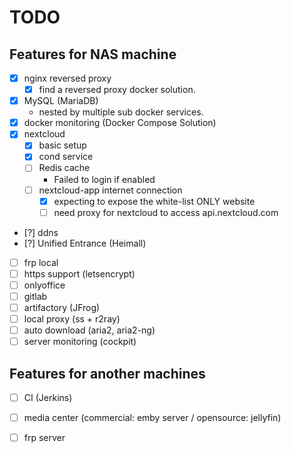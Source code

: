 TODO
=============================

Features for NAS machine
-----------------------------
- [x] nginx reversed proxy
  + [x] find a reversed proxy docker solution.
- [x] MySQL (MariaDB)
  + nested by multiple sub docker services.
- [x] docker monitoring (Docker Compose Solution)
- [x] nextcloud
  + [x] basic setup
  + [x] cond service
  + [ ] Redis cache
    * Failed to login if enabled
  + [ ] nextcloud-app internet connection
    * [x] expecting to expose the white-list ONLY website
    * [ ] need proxy for nextcloud to access api.nextcloud.com
- [?] ddns
- [?] Unified Entrance (Heimall)
- [ ] frp local
- [ ] https support (letsencrypt)
- [ ] onlyoffice
- [ ] gitlab
- [ ] artifactory (JFrog)
- [ ] local proxy (ss + r2ray)
- [ ] auto download (aria2, aria2-ng)
- [ ] server monitoring (cockpit)

Features for another machines
-----------------------------
- [ ] CI (Jerkins)
- [ ] media center (commercial: emby server / opensource: jellyfin)
- [ ] frp server

